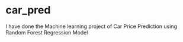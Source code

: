 # car_pred
I have done the Machine learning project of Car Price Prediction using Random Forest Regression Model
